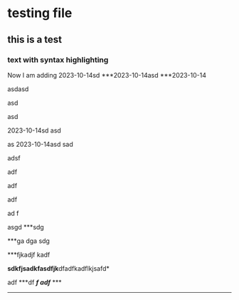 # testing file

## this is a test

### text with syntax highlighting

Now I am adding
2023-10-14sd
***2023-10-14asd
***2023-10-14





asdasd



asd





asd

2023-10-14sd
asd

as
2023-10-14asd
sad




adsf

adf


adf


adf


ad
f


asgd
***sdg




***ga
dga
sdg



***fjkadjf
kadf





**sdkfjsadkfasdfjk**dfadfkadflkjsafd* 


adf
***df
***f
adf*** *** 
*** *** *** *** 
